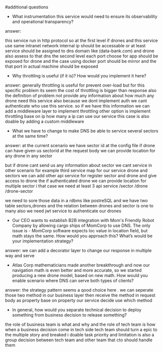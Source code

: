 #additional questions
- What instrumentation this service would need to ensure its observability and operational
transparency?

answer:

this service run in http protocol so at the first level 
if drones and this service use same intranet network internal ip should be accessable 
or at least service should be assigned 
to dns domain like (data-bank.com) and drone also assess to that dns 
the second level each port choose for app should be exposed for drone and 
the case using docker port should be mirror and  the that port   in actual machine should be exposed


- Why throttling is useful (if it is)? How would you implement it here?

answer:
 generally throttling is useful for prevent over-load but for this 
 specific problem its seem the cost of throttling is 
 bigger than response  also the definition of problem not provide any information about 
 how much any drone need this service also because we dont implement auth
 we cant authenticate who use this service.
 so if we have this information we can add a middleware layer to implement throttling 
 other option is implement throttling base on ip how many a ip can use our service  this case is also 
 doable by adding a custom middleware
  
- What we have to change to make DNS be able to service several sectors at the same
time?

answer:
at the current scenario we have sector id at the config file 
if drone can have given us sectorid at the request body we can provide location for any drone in any sector

but if drone cant send us any information about sector we cant service
in other scenario for example third service map for our service drone and sectors
 we can add other api service for register
sector and drone and give access to drone the if authenticated drone we can provide location for multiple sector
i that case we need at least 3 api service /sector  /drone  /drone-sector

we need to sore those data in a rdbms like postreSQL and we have two table sectors,drones
and the relation between drones and sector is one to many 
also we need jwt service to authenticate our drones

- Our CEO wants to establish B2B integration with Mom's Friendly Robot Company by
allowing cargo ships of MomCorp to use DNS. The only issue is - MomCorp software
expects loc value in location field, but math stays the same. How would you
approach this? What’s would be your implementation strategy?

answer:
we can add a decorator layer to change our response in multiple way and serve 

- Atlas Corp mathematicians made another breakthrough and now our navigation math is
even better and more accurate, so we started producing a new drone model, based on
new math. How would you enable scenario where DNS can serve both types of clients?

answer: 
the strategy pattern seems a qood choice here . we can seperate those two method in our business layer
 then receive the method in request body as property
  base on property our service decide use which method

- In general, how would you separate technical decision to deploy something from
business decision to release something?


the role of business team is what and why and the role of tech team is how
when a business decision come in tech side tech team should turn a epic to the multiple story and breaked i doable task 
priority and limitation is also a group decision between tech team and other team that cto should 
handle them